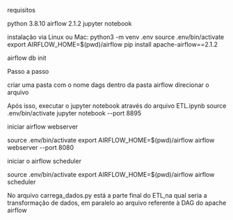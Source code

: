 requisitos

python 3.8.10
airflow 2.1.2
jupyter notebook

instalação via Linux ou Mac:
python3 -m venv .env
source .env/bin/activate
export AIRFLOW_HOME=$(pwd)/airflow
pip install apache-airflow==2.1.2

airflow db init

Passo a passo

criar uma pasta com o nome dags dentro da pasta airflow
direcionar o arquivo 

Após isso, executar o jupyter notebook através do arquivo ETL.ipynb
source .env/bin/activate
jupyter notebook --port 8895

iniciar airflow webserver

source .env/bin/activate
export AIRFLOW_HOME=$(pwd)/airflow
airflow webserver --port 8080

iniciar o airflow scheduler

source .env/bin/activate
export AIRFLOW_HOME=$(pwd)/airflow
airflow scheduler

No arquivo carrega_dados.py está a parte final do ETL,na qual seria a transformação de dados, em paralelo ao arquivo referente à DAG do apache airflow 
